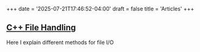 +++
date = '2025-07-21T17:46:52-04:00'
draft = false
title = 'Articles'
+++

<h2><a href="./cpp_file_handling" style="padding: 0px;">C++ File Handling</a></h2>

Here I explain different methods for file I/O

